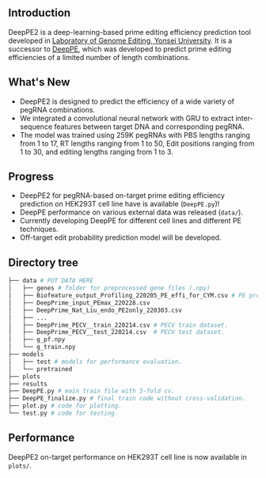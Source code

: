 ## Introduction
DeepPE2 is a deep-learning-based prime editing efficiency prediction tool developed in [Laboratory of Genome Editing, Yonsei University](https://sites.google.com/site/hyongbumkimlab/home). It is a successor to [DeepPE](https://www.nature.com/articles/s41587-020-0677-y), which was developed to predict prime editing efficiencies of a limited number of length combinations.

## What's New
* DeepPE2 is designed to predict the efficiency of a wide variety of pegRNA combinations.
* We integrated a convolutional neural network with GRU to extract inter-sequence features between target DNA and corresponding pegRNA.
* The model was trained using 259K pegRNAs with PBS lengths ranging from 1 to 17, RT lengths ranging from 1 to 50, Edit positions ranging from 1 to 30, and editing lengths ranging from 1 to 3.

## Progress
* DeepPE2 for pegRNA-based on-target prime editing efficiency prediction on HEK293T cell line have is available (`DeepPE.py`)!
* DeepPE performance on various external data was released (`data/`).
* Currently developing DeepPE for different cell lines and different PE techniques.
* Off-target edit probability prediction model will be developed.

## Directory tree
```bash
├── data # PUT DATA HERE
│   ├── genes # folder for preprocessed gene files (.npy)
│   ├── Biofeature_output_Profiling_220205_PE_effi_for_CYM.csv # PE profiling dataset with a small diversity of target genes.
│   ├── DeepPrime_input_PEmax_220228.csv
│   ├── DeepPrime_Nat_Liu_endo_PE2only_220303.csv
│   ├── ...
│   ├── DeepPrime_PECV__train_220214.csv # PECV train dataset.
│   ├── DeepPrime_PECV__test_220214.csv  # PECV test dataset.
│   ├── g_pf.npy
│   └── g_train.npy
├── models
│   ├── test # models for performance evaluation.
│   └── pretrained
├── plots
├── results
├── DeepPE.py # main train file with 5-fold cv.
├── DeepPE_finalize.py # final train code without cross-validation.
├── plot.py # code for plotting.
└── test.py # code for testing.
```

## Performance
DeepPE2 on-target performance on HEK293T cell line is now available in `plots/`.